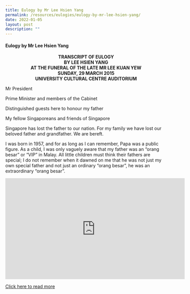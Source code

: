 ```yaml
---
title: Eulogy by Mr Lee Hsien Yang
permalink: /resources/eulogies/eulogy-by-mr-lee-hsien-yang/
date: 2022-01-05
layout: post
description: ""
---
```

#### Eulogy by Mr Lee Hsien Yang

<center><b>TRANSCRIPT OF EULOGY<br>
BY LEE HSIEN YANG<br>
AT THE FUNERAL OF THE LATE MR LEE KUAN YEW<br>
SUNDAY, 29 MARCH 2015<br>
UNIVERSITY CULTURAL CENTRE AUDITORIUM</b></center>

Mr President

Prime Minister and members of the Cabinet

Distinguished guests here to honour my father

My fellow Singaporeans and friends of Singapore

Singapore has lost the father to our nation. For my family we have lost our beloved father and grandfather. We are bereft.

I was born in 1957, and for as long as I can remember, Papa was a public figure. As a child, I was only vaguely aware that my father was an “orang besar” or “VIP” in Malay. All little children must think their fathers are special; I do not remember when it dawned on me that he was not just my own special father and not just an ordinary “orang besar”, he was an extraordinary “orang besar”.

<iframe width="560" height="315" src="https://www.youtube.com/embed/5F7mourfT9A" title="YouTube video player" frameborder="0" allow="accelerometer; autoplay; clipboard-write; encrypted-media; gyroscope; picture-in-picture" allowfullscreen></iframe>

[Click here to read more](/files/eulogies/Transcript-of-Eulogy-by-Lee-Hsien-Yang-29-March-2015.pdf)